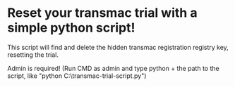 # Reset your transmac trial with a simple python script!
This script will find and delete the hidden transmac registration registry key, resetting the trial.

Admin is required! (Run CMD as admin and type python + the path to the script, like "python C:\transmac-trial-script.py")

